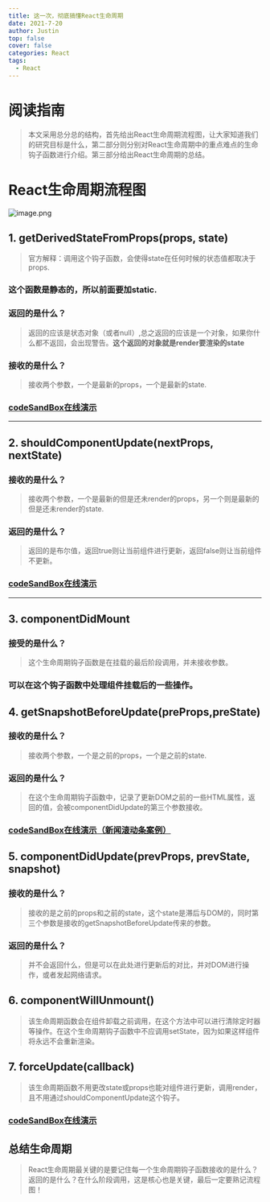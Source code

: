 ```yaml
---
title: 这一次，彻底搞懂React生命周期
date: 2021-7-20
author: Justin
top: false
cover: false
categories: React
tags:
  - React
---
```

# 阅读指南
>本文采用总分总的结构，首先给出React生命周期流程图，让大家知道我们的研究目标是什么，第二部分则分别对React生命周期中的重点难点的生命钩子函数进行介绍。第三部分给出React生命周期的总结。

# React生命周期流程图
![image.png](https://img-blog.csdnimg.cn/img_convert/9ea61e1d763dbedca737486f3502e764.png)

## 1. getDerivedStateFromProps(props, state)
>官方解释：调用这个钩子函数，会使得state在任何时候的状态值都取决于props.

### 这个函数是静态的，所以前面要加static.
### 返回的是什么？
>返回的应该是状态对象（或者null）,总之返回的应该是一个对象，如果你什么都不返回，会出现警告。**这个返回的对象就是render要渲染的state**

### 接收的是什么？
>接收两个参数，一个是最新的props，一个是最新的state.

### [codeSandBox在线演示](https://codesandbox.io/s/reactzhonggetderivedstatefromprops-qzmmq?file=/src/index.js)

---
## 2. shouldComponentUpdate(nextProps, nextState)
### 接收的是什么？
>接收两个参数，一个是最新的但是还未render的props，另一个则是最新的但是还未render的state.

### 返回的是什么？
>返回的是布尔值，返回true则让当前组件进行更新，返回false则让当前组件不更新。

### [codeSandBox在线演示](https://codesandbox.io/s/reactzhongshouldcomponentupdatedeyongfa-9v08q?file=/src/index.js)

---

## 3. componentDidMount
### 接受的是什么？
>这个生命周期钩子函数是在挂载的最后阶段调用，并未接收参数。
### 可以在这个钩子函数中处理组件挂载后的一些操作。

## 4. getSnapshotBeforeUpdate(preProps,preState)
### 接收的是什么？
>接收两个参数，一个是之前的props，一个是之前的state.

### 返回的是什么？
>在这个生命周期钩子函数中，记录了更新DOM之前的一些HTML属性，返回的值，会被componentDidUpdate的第三个参数接收。

### [codeSandBox在线演示（新闻滚动条案例）](https://codesandbox.io/s/getsnapshotbeforeupdateyingyongxinwengundongtiaoanli-ryvlw)

## 5. componentDidUpdate(prevProps, prevState, snapshot)
### 接收的是什么？
>接收的是之前的props和之前的state，这个state是滞后与DOM的，同时第三个参数是接收的getSnapshotBeforeUpdate传来的参数。

### 返回的是什么？
>并不会返回什么，但是可以在此处进行更新后的对比，并对DOM进行操作，或者发起网络请求。

## 6. componentWillUnmount()
>该生命周期函数会在组件卸载之前调用，在这个方法中可以进行清除定时器等操作。在这个生命周期钩子函数中不应调用setState，因为如果这样组件将永远不会重新渲染。

## 7. forceUpdate(callback)
>该生命周期函数不用更改state或props也能对组件进行更新，调用render，且不用通过shouldComponentUpdate这个钩子。

### [codeSandBox在线演示](https://codesandbox.io/s/reactzhiforceupdatedeshiyong-nfb8r?file=/index.html)

## 总结生命周期
>React生命周期最关键的是要记住每一个生命周期钩子函数接收的是什么？返回的是什么？在什么阶段调用，这是核心也是关键，最后一定要熟记流程图！
